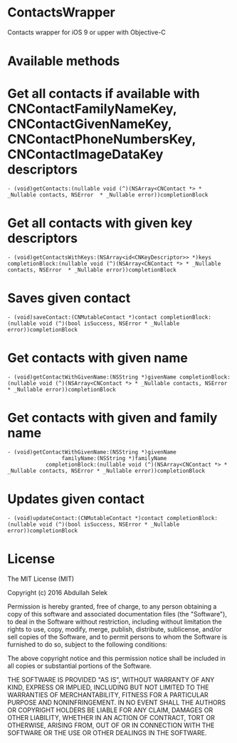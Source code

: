 # ContactsWrapper
Contacts wrapper for iOS 9 or upper with Objective-C

# Available methods
# Get all contacts if available with CNContactFamilyNameKey, CNContactGivenNameKey, CNContactPhoneNumbersKey, CNContactImageDataKey descriptors
	- (void)getContacts:(nullable void (^)(NSArray<CNContact *> * _Nullable contacts, NSError  * _Nullable error))completionBlock
	
# Get all contacts with given key descriptors
	- (void)getContactsWithKeys:(NSArray<id<CNKeyDescriptor>> *)keys completionBlock:(nullable void (^)(NSArray<CNContact *> * _Nullable contacts, NSError  * _Nullable error))completionBlock

# Saves given contact
	- (void)saveContact:(CNMutableContact *)contact completionBlock:(nullable void (^)(bool isSuccess, NSError * _Nullable error))completionBlock

# Get contacts with given name
	- (void)getContactWithGivenName:(NSString *)givenName completionBlock:(nullable void (^)(NSArray<CNContact *> * _Nullable contacts, NSError * _Nullable error))completionBlock


# Get contacts with given and family name
	- (void)getContactWithGivenName:(NSString *)givenName
                     familyName:(NSString *)familyName
                completionBlock:(nullable void (^)(NSArray<CNContact *> * _Nullable contacts, NSError * _Nullable error))completionBlock

# Updates given contact
    - (void)updateContact:(CNMutableContact *)contact completionBlock:(nullable void (^)(bool isSuccess, NSError * _Nullable error))completionBlock

# License

The MIT License (MIT)

Copyright (c) 2016 Abdullah Selek

Permission is hereby granted, free of charge, to any person obtaining a copy
of this software and associated documentation files (the "Software"), to deal
in the Software without restriction, including without limitation the rights
to use, copy, modify, merge, publish, distribute, sublicense, and/or sell
copies of the Software, and to permit persons to whom the Software is
furnished to do so, subject to the following conditions:

The above copyright notice and this permission notice shall be included in all
copies or substantial portions of the Software.

THE SOFTWARE IS PROVIDED "AS IS", WITHOUT WARRANTY OF ANY KIND, EXPRESS OR
IMPLIED, INCLUDING BUT NOT LIMITED TO THE WARRANTIES OF MERCHANTABILITY,
FITNESS FOR A PARTICULAR PURPOSE AND NONINFRINGEMENT. IN NO EVENT SHALL THE
AUTHORS OR COPYRIGHT HOLDERS BE LIABLE FOR ANY CLAIM, DAMAGES OR OTHER
LIABILITY, WHETHER IN AN ACTION OF CONTRACT, TORT OR OTHERWISE, ARISING FROM,
OUT OF OR IN CONNECTION WITH THE SOFTWARE OR THE USE OR OTHER DEALINGS IN THE
SOFTWARE.